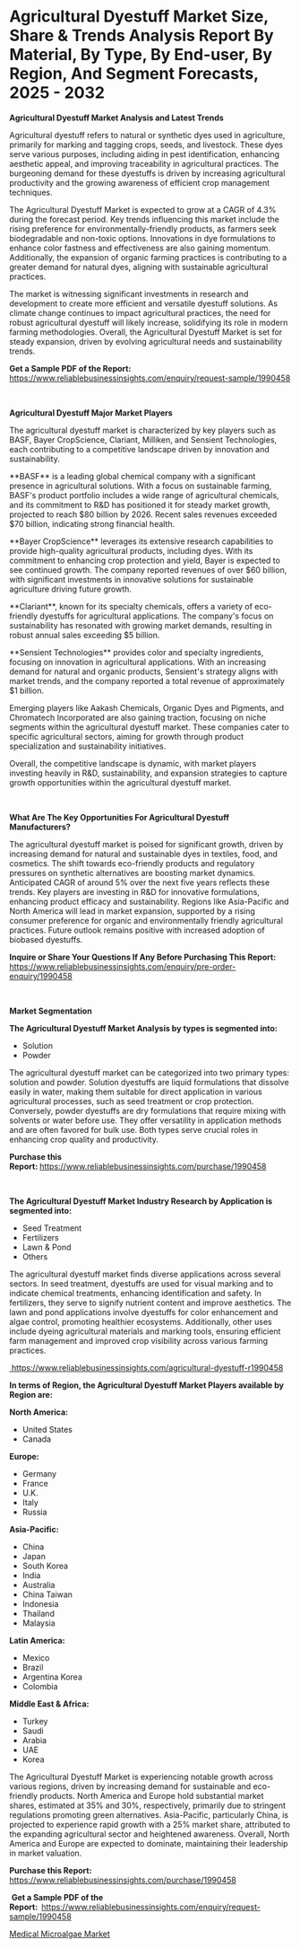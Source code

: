 <p><h1>Agricultural Dyestuff Market Size, Share & Trends Analysis Report By Material, By Type, By End-user, By Region, And Segment Forecasts, 2025 - 2032</h1></p><p><strong>Agricultural Dyestuff Market Analysis and Latest Trends</strong></p>
<p><p>Agricultural dyestuff refers to natural or synthetic dyes used in agriculture, primarily for marking and tagging crops, seeds, and livestock. These dyes serve various purposes, including aiding in pest identification, enhancing aesthetic appeal, and improving traceability in agricultural practices. The burgeoning demand for these dyestuffs is driven by increasing agricultural productivity and the growing awareness of efficient crop management techniques.</p><p>The Agricultural Dyestuff Market is expected to grow at a CAGR of 4.3% during the forecast period. Key trends influencing this market include the rising preference for environmentally-friendly products, as farmers seek biodegradable and non-toxic options. Innovations in dye formulations to enhance color fastness and effectiveness are also gaining momentum. Additionally, the expansion of organic farming practices is contributing to a greater demand for natural dyes, aligning with sustainable agricultural practices.</p><p>The market is witnessing significant investments in research and development to create more efficient and versatile dyestuff solutions. As climate change continues to impact agricultural practices, the need for robust agricultural dyestuff will likely increase, solidifying its role in modern farming methodologies. Overall, the Agricultural Dyestuff Market is set for steady expansion, driven by evolving agricultural needs and sustainability trends.</p></p>
<p><strong>Get a Sample PDF of the Report:&nbsp;</strong> <a href="https://www.reliablebusinessinsights.com/enquiry/request-sample/1990458?utm_campaign=2094&utm_medium=2&utm_source=Github&utm_content=ia&utm_term=05022025&utm_id=agricultural-dyestuff">https://www.reliablebusinessinsights.com/enquiry/request-sample/1990458</a></p>
<p>&nbsp;</p>
<p><strong>Agricultural Dyestuff Major Market Players</strong></p>
<p><p>The agricultural dyestuff market is characterized by key players such as BASF, Bayer CropScience, Clariant, Milliken, and Sensient Technologies, each contributing to a competitive landscape driven by innovation and sustainability.</p><p>**BASF** is a leading global chemical company with a significant presence in agricultural solutions. With a focus on sustainable farming, BASF's product portfolio includes a wide range of agricultural chemicals, and its commitment to R&D has positioned it for steady market growth, projected to reach $80 billion by 2026. Recent sales revenues exceeded $70 billion, indicating strong financial health.</p><p>**Bayer CropScience** leverages its extensive research capabilities to provide high-quality agricultural products, including dyes. With its commitment to enhancing crop protection and yield, Bayer is expected to see continued growth. The company reported revenues of over $60 billion, with significant investments in innovative solutions for sustainable agriculture driving future growth.</p><p>**Clariant**, known for its specialty chemicals, offers a variety of eco-friendly dyestuffs for agricultural applications. The company's focus on sustainability has resonated with growing market demands, resulting in robust annual sales exceeding $5 billion.</p><p>**Sensient Technologies** provides color and specialty ingredients, focusing on innovation in agricultural applications. With an increasing demand for natural and organic products, Sensient's strategy aligns with market trends, and the company reported a total revenue of approximately $1 billion.</p><p>Emerging players like Aakash Chemicals, Organic Dyes and Pigments, and Chromatech Incorporated are also gaining traction, focusing on niche segments within the agricultural dyestuff market. These companies cater to specific agricultural sectors, aiming for growth through product specialization and sustainability initiatives.</p><p>Overall, the competitive landscape is dynamic, with market players investing heavily in R&D, sustainability, and expansion strategies to capture growth opportunities within the agricultural dyestuff market.</p></p>
<p>&nbsp;</p>
<p><strong>What Are The Key Opportunities For Agricultural Dyestuff Manufacturers?</strong></p>
<p><p>The agricultural dyestuff market is poised for significant growth, driven by increasing demand for natural and sustainable dyes in textiles, food, and cosmetics. The shift towards eco-friendly products and regulatory pressures on synthetic alternatives are boosting market dynamics. Anticipated CAGR of around 5% over the next five years reflects these trends. Key players are investing in R&D for innovative formulations, enhancing product efficacy and sustainability. Regions like Asia-Pacific and North America will lead in market expansion, supported by a rising consumer preference for organic and environmentally friendly agricultural practices. Future outlook remains positive with increased adoption of biobased dyestuffs.</p></p>
<p><strong>Inquire or Share Your Questions If Any Before Purchasing This Report:</strong> <a href="https://www.reliablebusinessinsights.com/enquiry/pre-order-enquiry/1990458?utm_campaign=2094&utm_medium=2&utm_source=Github&utm_content=ia&utm_term=05022025&utm_id=agricultural-dyestuff">https://www.reliablebusinessinsights.com/enquiry/pre-order-enquiry/1990458</a></p>
<p>&nbsp;</p>
<p><strong>Market Segmentation</strong></p>
<p><strong>The Agricultural Dyestuff Market Analysis by types is segmented into:</strong></p>
<p><ul><li>Solution</li><li>Powder</li></ul></p>
<p><p>The agricultural dyestuff market can be categorized into two primary types: solution and powder. Solution dyestuffs are liquid formulations that dissolve easily in water, making them suitable for direct application in various agricultural processes, such as seed treatment or crop protection. Conversely, powder dyestuffs are dry formulations that require mixing with solvents or water before use. They offer versatility in application methods and are often favored for bulk use. Both types serve crucial roles in enhancing crop quality and productivity.</p></p>
<p><strong>Purchase this Report:&nbsp;</strong><a href="https://www.reliablebusinessinsights.com/purchase/1990458?utm_campaign=2094&utm_medium=2&utm_source=Github&utm_content=ia&utm_term=05022025&utm_id=agricultural-dyestuff">https://www.reliablebusinessinsights.com/purchase/1990458</a></p>
<p>&nbsp;</p>
<p><strong>The Agricultural Dyestuff Market Industry Research by Application is segmented into:</strong></p>
<p><ul><li>Seed Treatment</li><li>Fertilizers</li><li>Lawn & Pond</li><li>Others</li></ul></p>
<p><p>The agricultural dyestuff market finds diverse applications across several sectors. In seed treatment, dyestuffs are used for visual marking and to indicate chemical treatments, enhancing identification and safety. In fertilizers, they serve to signify nutrient content and improve aesthetics. The lawn and pond applications involve dyestuffs for color enhancement and algae control, promoting healthier ecosystems. Additionally, other uses include dyeing agricultural materials and marking tools, ensuring efficient farm management and improved crop visibility across various farming practices.</p></p>
<p><a href="https://www.reliablebusinessinsights.com/agricultural-dyestuff-r1990458?utm_campaign=2094&utm_medium=2&utm_source=Github&utm_content=ia&utm_term=05022025&utm_id=agricultural-dyestuff">&nbsp;https://www.reliablebusinessinsights.com/agricultural-dyestuff-r1990458</a></p>
<p><strong>In terms of Region, the Agricultural Dyestuff Market Players available by Region are:</strong></p>
<p>
    <p> <strong> North America: </strong>
        <ul>
            <li>United States</li>
            <li>Canada</li>
        </ul>
        </p> 
    <p> <strong> Europe: </strong>
        <ul>
            <li>Germany</li>
            <li>France</li>
            <li>U.K.</li>
            <li>Italy</li>
            <li>Russia</li>
        </ul>
        </p> 
    <p> <strong> Asia-Pacific: </strong>
        <ul>
            <li>China</li>
            <li>Japan</li>
            <li>South Korea</li>
            <li>India</li>
            <li>Australia</li>
            <li>China Taiwan</li>
            <li>Indonesia</li>
            <li>Thailand</li>
            <li>Malaysia</li>
        </ul>
        </p> 
    <p> <strong> Latin America: </strong>
        <ul>
            <li>Mexico</li>
            <li>Brazil</li>
            <li>Argentina Korea</li>
            <li>Colombia</li>
        </ul>
        </p> 
    <p> <strong> Middle East & Africa: </strong>
        <ul>
            <li>Turkey</li>
            <li>Saudi</li>
            <li>Arabia</li>
            <li>UAE</li>
            <li>Korea</li>
        </ul>
    </p>
    </p>
<p><p>The Agricultural Dyestuff Market is experiencing notable growth across various regions, driven by increasing demand for sustainable and eco-friendly products. North America and Europe hold substantial market shares, estimated at 35% and 30%, respectively, primarily due to stringent regulations promoting green alternatives. Asia-Pacific, particularly China, is projected to experience rapid growth with a 25% market share, attributed to the expanding agricultural sector and heightened awareness. Overall, North America and Europe are expected to dominate, maintaining their leadership in market valuation.</p></p>
<p><strong>Purchase this Report: </strong><a href="https://www.reliablebusinessinsights.com/purchase/1990458?utm_campaign=2094&utm_medium=2&utm_source=Github&utm_content=ia&utm_term=05022025&utm_id=agricultural-dyestuff">https://www.reliablebusinessinsights.com/purchase/1990458</a></p>
<p>&nbsp;<strong>Get a Sample PDF of the Report:&nbsp;&nbsp;</strong><a href="https://www.reliablebusinessinsights.com/enquiry/request-sample/1990458?utm_campaign=2094&utm_medium=2&utm_source=Github&utm_content=ia&utm_term=05022025&utm_id=agricultural-dyestuff">https://www.reliablebusinessinsights.com/enquiry/request-sample/1990458</a></p>
<p><strong></strong></p>
<p><p><a href="https://github.com/DixieGrimes/Market-Research-Report-List-1/blob/main/medical-microalgae-market.md?utm_campaign=2094&utm_medium=2&utm_source=Github&utm_content=ia&utm_term=05022025&utm_id=agricultural-dyestuff">Medical Microalgae Market</a></p></p>
